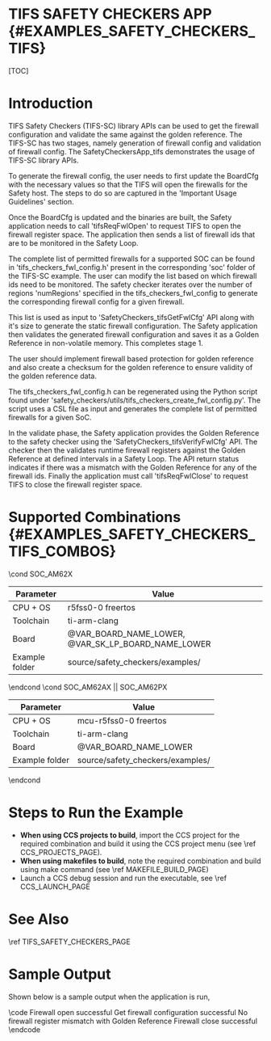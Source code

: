 # TIFS SAFETY CHECKERS APP {#EXAMPLES_SAFETY_CHECKERS_TIFS}

[TOC]

# Introduction

TIFS Safety Checkers (TIFS-SC) library APIs can be used to get the firewall configuration and validate the same against the golden reference. The TIFS-SC has two stages, namely generation of firewall config and validation of firewall config. The SafetyCheckersApp_tifs demonstrates the usage of TIFS-SC library APIs.

To generate the firewall config, the user needs to first update the BoardCfg with the necessary values so that the TIFS will open the firewalls for the Safety host. The steps to do so are captured in the 'Important Usage Guidelines' section.

Once the BoardCfg is updated and the binaries are built, the Safety application needs to call 'tifsReqFwlOpen' to request TIFS to open the firewall register space. The application then sends a list of firewall ids that are to be monitored in the Safety Loop.

The complete list of permitted firewalls for a supported SOC can be found in 'tifs_checkers_fwl_config.h' present in the corresponding 'soc' folder of the TIFS-SC example. The user can modify the list based on which firewall ids need to be monitored. The safety checker iterates over the number of regions 'numRegions' specified in the tifs_checkers_fwl_config to generate the corresponding firewall config for a given firewall.

This list is used as input to 'SafetyCheckers_tifsGetFwlCfg' API along with it's size to generate the static firewall configuration. The Safety application then validates the generated firewall configuration and saves it as a Golden Reference in non-volatile memory. This completes stage 1.

The user should implement firewall based protection for golden reference and also create a checksum for the golden reference to ensure validity of the golden reference data.

The tifs_checkers_fwl_config.h can be regenerated using the Python script found under 'safety_checkers/utils/tifs_checkers_create_fwl_config.py'. The script uses a CSL file as input and generates the complete list of permitted firewalls for a given SoC.

In the validate phase, the Safety application provides the Golden Reference to the safety checker using the 'SafetyCheckers_tifsVerifyFwlCfg' API.  The checker then the validates runtime firewall registers against the Golden Reference at defined intervals in a Safety Loop. The API return status indicates if there was a mismatch with the Golden Reference for any of the firewall ids. Finally the application must call 'tifsReqFwlClose' to request TIFS to close the firewall register space.

# Supported Combinations {#EXAMPLES_SAFETY_CHECKERS_TIFS_COMBOS}

\cond SOC_AM62X

 Parameter      | Value
 ---------------|-----------
 CPU + OS       | r5fss0-0 freertos
 Toolchain      | ti-arm-clang
 Board          | @VAR_BOARD_NAME_LOWER, @VAR_SK_LP_BOARD_NAME_LOWER
 Example folder | source/safety_checkers/examples/

\endcond
\cond SOC_AM62AX || SOC_AM62PX

 Parameter      | Value
 ---------------|-----------
 CPU + OS       | mcu-r5fss0-0 freertos
 Toolchain      | ti-arm-clang
 Board          | @VAR_BOARD_NAME_LOWER
 Example folder | source/safety_checkers/examples/

\endcond

# Steps to Run the Example

- **When using CCS projects to build**, import the CCS project for the required combination
  and build it using the CCS project menu (see \ref CCS_PROJECTS_PAGE).
- **When using makefiles to build**, note the required combination and build using
  make command (see \ref MAKEFILE_BUILD_PAGE)
- Launch a CCS debug session and run the executable, see \ref CCS_LAUNCH_PAGE

# See Also

\ref TIFS_SAFETY_CHECKERS_PAGE

# Sample Output

Shown below is a sample output when the application is run,

\code
Firewall open successful
Get firewall configuration successful
No firewall register mismatch with Golden Reference
Firewall close successful
\endcode
